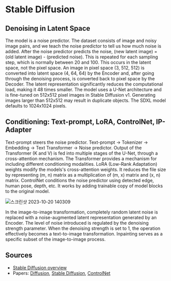 # Stable Diffusion


## Denoising in Latent Space

The model is a noise predictor. The dataset consists of image and noisy image pairs, and we teach the noise predictor to tell us how much noise is added. After the noise predictor predicts the noise, (new latent image) = (old latent image) - (predicted noise). This is repeated for each sampling step, which is normally between 20 and 100. This occurs in the latent space, not the pixel space. An image in pixel space (3, 512, 512) is converted into latent space (4, 64, 64) by the Encoder and, after going through the denoising process, is converted back to pixel space by the Decoder. The latent representation significantly reduces the computational load, making it 48 times smaller. The model uses a U-Net architecture and is fine-tuned on 512x512 pixel images in Stable Diffusion v1. Generating images larger than 512x512 may result in duplicate objects. The SDXL model defaults to 1024x1024 pixels.

## Conditioning: Text-prompt, LoRA, ControlNet, IP-Adapter

Text-prompt steers the noise predictor. Text-prompt -> Tokenizer -> Embedding -> Text Transformer -> Noise predictor. Output of the Transformer (K and V) is fed into multiple stages of the U-Net, through a cross-attention mechanism. The Transformer provides a mechanism for including different conditioning modalities. LoRA (Low-Rank Adaptation) weights modify the models's cross-attention weights. It reduces the file size by representing (m, n) matrix as a multiplication of (m, x) matrix and (x, n) matrix. ControlNet conditions the noise predictor using detected edge, human pose, depth, etc. It works by adding trainable copy of model blocks to the original model.

![스크린샷 2023-10-20 140309](https://github.com/star-bits/blog/assets/93939472/cb1ecaae-254a-48f9-9b19-d0c0bd30460f)

In the image-to-image transformation, completely random latent noise is replaced with a noise-augmented latent representation generated by an Encoder. The level of noise introduced is regulated by the denoising strength parameter. When the denoising strength is set to 1, the operation effectively becomes a text-to-image transformation. Inpainting serves as a specific subset of the image-to-image process.

## Sources

- [Stable Diffusion overview](https://stable-diffusion-art.com/how-stable-diffusion-work/)
- Papers: [Diffusion](https://arxiv.org/abs/2006.11239), [Stable Diffusion](https://arxiv.org/abs/2112.10752), [ControlNet](https://arxiv.org/abs/2302.05543)
